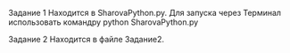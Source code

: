 Задание 1
Находится в SharovaPython.py. Для запуска через Терминал  использовать командру python SharovaPython.py

Задание 2
Находится в файле Задание2.

